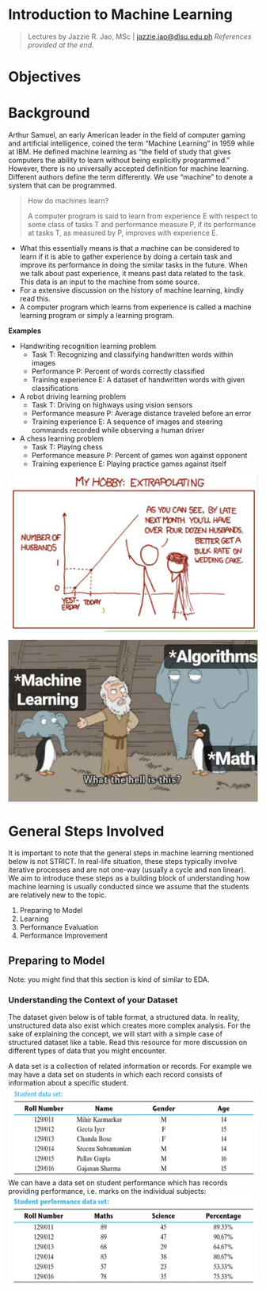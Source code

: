 

# Introduction to Machine Learning

> Lectures by Jazzie R. Jao, MSc | jazzie.jao@dlsu.edu.ph 
> *References provided at the end.*
# Objectives



# Background

Arthur Samuel, an early American leader in the field of computer gaming and artificial intelligence, coined the term “Machine Learning” in 1959 while at IBM. He defined machine learning as “the field of study that gives computers the ability to learn without being explicitly programmed.” However, there is no universally accepted definition for machine learning. Different authors define the term differently. We use “machine” to denote a system that can be programmed.

> How do machines learn?
> 
> A computer program is said to learn from experience E with respect to some class of tasks T and performance measure P, if its performance at tasks T, as measured by P, improves with experience E.

- What this essentially means is that a machine can be considered to learn if it is able to gather experience by doing a certain task and improve its performance in doing the similar tasks in the future. When we talk about past experience, it means past data related to the task. This data is an input to the machine from some source.
- For a extensive discussion on the history of machine learning, kindly read this.
- A computer program which learns from experience is called a machine learning program or simply a learning program.

**Examples**

- Handwriting recognition learning problem
    - Task T: Recognizing and classifying handwritten words within images
    - Performance P: Percent of words correctly classified
    - Training experience E: A dataset of handwritten words with given classifications
- A robot driving learning problem
    - Task T: Driving on highways using vision sensors
    - Performance measure P: Average distance traveled before an error
    - Training experience E: A sequence of images and steering commands recorded while observing a human driver
- A chess learning problem
    - Task T: Playing chess
    - Performance measure P: Percent of games won against opponent
    - Training experience E: Playing practice games against itself

![AltText|500](images/Screenshot%202024-08-28%20at%205.59.14%20PM.png)

![AltText|500](images/Screenshot%202024-08-28%20at%206.01.06%20PM.png)


# General Steps Involved

It is important to note that the general steps in machine learning mentioned below is not STRICT. In real-life situation, these steps typically involve iterative processes and are not one-way (usually a cycle and non linear). We aim to introduce these steps as a building block of understanding how machine learning is usually conducted since we assume that the students are relatively new to the topic.

1. Preparing to Model
2. Learning
3. Performance Evaluation
4. Performance Improvement

## Preparing to Model

Note: you might find that this section is kind of similar to EDA.

### Understanding the Context of your Dataset

The dataset given below is of table format, a structured data. In reality, unstructured data also exist which creates more complex analysis. For the sake of explaining the concept, we will start with a simple case of structured dataset like a table. Read this resource for more discussion on different types of data that you might encounter.

A data set is a collection of related information or records. For example we may have a data set on students in which each record consists of information about a specific student.
![](images/Screenshot%202024-08-28%20at%204.38.06%20PM.png)
We can have a data set on student performance which has records providing performance, i.e. marks on the individual subjects:
![](images/Screenshot%202024-08-28%20at%204.55.36%20PM.png)